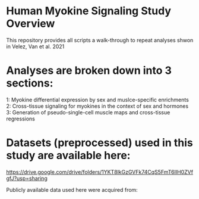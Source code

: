 # Human Myokine Signaling Study Overview
This repository provides all scripts a walk-through to repeat analyses shwon in Velez, Van et al. 2021

# Analyses are broken down into 3 sections:
1: Myokine differential expression by sex and muslce-specific enrichments
2: Cross-tissue signaling for myokines in the context of sex and hormones
3: Generation of pseudo-single-cell muscle maps and cross-tissue regressions

# Datasets (preprocessed) used in this study are available here:
https://drive.google.com/drive/folders/1YKT8lkGzGVFk74CqS5FmT6lIH0ZVfgfJ?usp=sharing

Publicly available data used here were acquired from:

